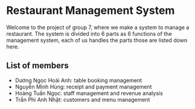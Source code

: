 # Restaurant Management System

Welcome to the project of group 7, where we make a system to manage a restaurant. The system is divided into 6 parts as 6 functions of the management system, each of us handles the parts those are listed down here.

## List of members

- Dương Ngọc Hoài Anh: table booking management
- Nguyễn Minh Hùng: receipt and payment management
- Hoàng Tuấn Ngọc: staff management and revenue analysis
- Trần Phi Anh Nhật: customers and menu management

